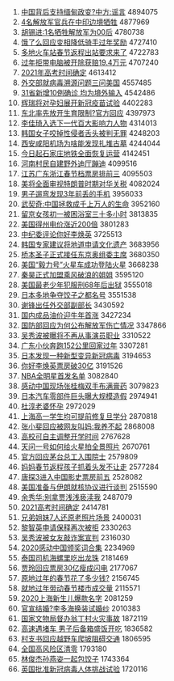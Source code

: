1. [中国背后支持缅甸政变?中方:谣言](http://www.baidu.com/baidu?cl=3&tn=SE_baiduhomet8_jmjb7mjw&rsv_dl=fyb_top&fr=top1000&wd=%D6%D0%B9%FA%B1%B3%BA%F3%D6%A7%B3%D6%C3%E5%B5%E9%D5%FE%B1%E4%3F%D6%D0%B7%BD%3A%D2%A5%D1%D4) 4894075
1. [4名解放军官兵在中印边境牺牲](http://www.baidu.com/baidu?cl=3&tn=SE_baiduhomet8_jmjb7mjw&rsv_dl=fyb_top&fr=top1000&wd=4%C3%FB%BD%E2%B7%C5%BE%FC%B9%D9%B1%F8%D4%DA%D6%D0%D3%A1%B1%DF%BE%B3%CE%FE%C9%FC) 4877969
1. [胡锡进:1名牺牲解放军为00后](http://www.baidu.com/baidu?cl=3&tn=SE_baiduhomet8_jmjb7mjw&rsv_dl=fyb_top&fr=top1000&wd=%BA%FA%CE%FD%BD%F8%3A1%C3%FB%CE%FE%C9%FC%BD%E2%B7%C5%BE%FC%CE%AA00%BA%F3) 4780738
1. [饿了么回应变相降低骑手过年奖励](http://www.baidu.com/baidu?cl=3&tn=SE_baiduhomet8_jmjb7mjw&rsv_dl=fyb_top&fr=top1000&wd=%B6%F6%C1%CB%C3%B4%BB%D8%D3%A6%B1%E4%CF%E0%BD%B5%B5%CD%C6%EF%CA%D6%B9%FD%C4%EA%BD%B1%C0%F8) 4727410
1. [多地火车站春节返程出站要求来了](http://www.baidu.com/baidu?cl=3&tn=SE_baiduhomet8_jmjb7mjw&rsv_dl=fyb_top&fr=top1000&wd=%B6%E0%B5%D8%BB%F0%B3%B5%D5%BE%B4%BA%BD%DA%B7%B5%B3%CC%B3%F6%D5%BE%D2%AA%C7%F3%C0%B4%C1%CB) 4722783
1. [过年拒带电脑被开除获赔19.4万元](http://www.baidu.com/baidu?cl=3&tn=SE_baiduhomet8_jmjb7mjw&rsv_dl=fyb_top&fr=top1000&wd=%B9%FD%C4%EA%BE%DC%B4%F8%B5%E7%C4%D4%B1%BB%BF%AA%B3%FD%BB%F1%C5%E219.4%CD%F2%D4%AA) 4707240
1. [2021年高考时间确定](http://www.baidu.com/baidu?cl=3&tn=SE_baiduhomet8_jmjb7mjw&rsv_dl=fyb_top&fr=top1000&wd=2021%C4%EA%B8%DF%BF%BC%CA%B1%BC%E4%C8%B7%B6%A8) 4613412
1. [外交部就病毒溯源问题三问美国](http://www.baidu.com/baidu?cl=3&tn=SE_baiduhomet8_jmjb7mjw&rsv_dl=fyb_top&fr=top1000&wd=%CD%E2%BD%BB%B2%BF%BE%CD%B2%A1%B6%BE%CB%DD%D4%B4%CE%CA%CC%E2%C8%FD%CE%CA%C3%C0%B9%FA) 4557485
1. [31省新增10例确诊 均为境外输入](http://www.baidu.com/baidu?cl=3&tn=SE_baiduhomet8_jmjb7mjw&rsv_dl=fyb_top&fr=top1000&wd=31%CA%A1%D0%C2%D4%F610%C0%FD%C8%B7%D5%EF%20%BE%F9%CE%AA%BE%B3%CD%E2%CA%E4%C8%EB) 4542486
1. [辉瑞将对孕妇展开新冠疫苗试验](http://www.baidu.com/baidu?cl=3&tn=SE_baiduhomet8_jmjb7mjw&rsv_dl=fyb_top&fr=top1000&wd=%BB%D4%C8%F0%BD%AB%B6%D4%D4%D0%B8%BE%D5%B9%BF%AA%D0%C2%B9%DA%D2%DF%C3%E7%CA%D4%D1%E9) 4402283
1. [东北率先放开生育限制?官方回应](http://www.baidu.com/baidu?cl=3&tn=SE_baiduhomet8_jmjb7mjw&rsv_dl=fyb_top&fr=top1000&wd=%B6%AB%B1%B1%C2%CA%CF%C8%B7%C5%BF%AA%C9%FA%D3%FD%CF%DE%D6%C6%3F%B9%D9%B7%BD%BB%D8%D3%A6) 4397973
1. [李佳琦入选下一代百大影响力人物](http://www.baidu.com/baidu?cl=3&tn=SE_baiduhomet8_jmjb7mjw&rsv_dl=fyb_top&fr=top1000&wd=%C0%EE%BC%D1%E7%F9%C8%EB%D1%A1%CF%C2%D2%BB%B4%FA%B0%D9%B4%F3%D3%B0%CF%EC%C1%A6%C8%CB%CE%EF) 4314013
1. [韩国女子咬掉性侵者舌头被判无罪](http://www.baidu.com/baidu?cl=3&tn=SE_baiduhomet8_jmjb7mjw&rsv_dl=fyb_top&fr=top1000&wd=%BA%AB%B9%FA%C5%AE%D7%D3%D2%A7%B5%F4%D0%D4%C7%D6%D5%DF%C9%E0%CD%B7%B1%BB%C5%D0%CE%DE%D7%EF) 4248203
1. [西安咸阳机场为啥能发现扎堆古墓](http://www.baidu.com/baidu?cl=3&tn=SE_baiduhomet8_jmjb7mjw&rsv_dl=fyb_top&fr=top1000&wd=%CE%F7%B0%B2%CF%CC%D1%F4%BB%FA%B3%A1%CE%AA%C9%B6%C4%DC%B7%A2%CF%D6%D4%FA%B6%D1%B9%C5%C4%B9) 4244044
1. [今日起石家庄地铁全面恢复运营](http://www.baidu.com/baidu?cl=3&tn=SE_baiduhomet8_jmjb7mjw&rsv_dl=fyb_top&fr=top1000&wd=%BD%F1%C8%D5%C6%F0%CA%AF%BC%D2%D7%AF%B5%D8%CC%FA%C8%AB%C3%E6%BB%D6%B8%B4%D4%CB%D3%AA) 4142451
1. [河南村民自建野外迪厅蹦迪](http://www.baidu.com/baidu?cl=3&tn=SE_baiduhomet8_jmjb7mjw&rsv_dl=fyb_top&fr=top1000&wd=%BA%D3%C4%CF%B4%E5%C3%F1%D7%D4%BD%A8%D2%B0%CD%E2%B5%CF%CC%FC%B1%C4%B5%CF) 4099516
1. [江苏广东浙江春节档票房排前三](http://www.baidu.com/baidu?cl=3&tn=SE_baiduhomet8_jmjb7mjw&rsv_dl=fyb_top&fr=top1000&wd=%BD%AD%CB%D5%B9%E3%B6%AB%D5%E3%BD%AD%B4%BA%BD%DA%B5%B5%C6%B1%B7%BF%C5%C5%C7%B0%C8%FD) 4095503
1. [美将全面审视特朗普时期对华关税](http://www.baidu.com/baidu?cl=3&tn=SE_baiduhomet8_jmjb7mjw&rsv_dl=fyb_top&fr=top1000&wd=%C3%C0%BD%AB%C8%AB%C3%E6%C9%F3%CA%D3%CC%D8%C0%CA%C6%D5%CA%B1%C6%DA%B6%D4%BB%AA%B9%D8%CB%B0) 4082024
1. [男子遛弯发现3年前丢的手机](http://www.baidu.com/baidu?cl=3&tn=SE_baiduhomet8_jmjb7mjw&rsv_dl=fyb_top&fr=top1000&wd=%C4%D0%D7%D3%E5%DE%CD%E4%B7%A2%CF%D63%C4%EA%C7%B0%B6%AA%B5%C4%CA%D6%BB%FA) 3956033
1. [武契奇:中国拯救成千上万人的生命](http://www.baidu.com/baidu?cl=3&tn=SE_baiduhomet8_jmjb7mjw&rsv_dl=fyb_top&fr=top1000&wd=%CE%E4%C6%F5%C6%E6%3A%D6%D0%B9%FA%D5%FC%BE%C8%B3%C9%C7%A7%C9%CF%CD%F2%C8%CB%B5%C4%C9%FA%C3%FC) 3952160
1. [留京女孩初一被困浴室三十多小时](http://www.baidu.com/baidu?cl=3&tn=SE_baiduhomet8_jmjb7mjw&rsv_dl=fyb_top&fr=top1000&wd=%C1%F4%BE%A9%C5%AE%BA%A2%B3%F5%D2%BB%B1%BB%C0%A7%D4%A1%CA%D2%C8%FD%CA%AE%B6%E0%D0%A1%CA%B1) 3813835
1. [美国得州电价涨近200倍](http://www.baidu.com/baidu?cl=3&tn=SE_baiduhomet8_jmjb7mjw&rsv_dl=fyb_top&fr=top1000&wd=%C3%C0%B9%FA%B5%C3%D6%DD%B5%E7%BC%DB%D5%C7%BD%FC200%B1%B6) 3801283
1. [中纪委评论你好李焕英](http://www.baidu.com/baidu?cl=3&tn=SE_baiduhomet8_jmjb7mjw&rsv_dl=fyb_top&fr=top1000&wd=%D6%D0%BC%CD%CE%AF%C6%C0%C2%DB%C4%E3%BA%C3%C0%EE%BB%C0%D3%A2) 3725513
1. [韩国专家建议将地道申请文化遗产](http://www.baidu.com/baidu?cl=3&tn=SE_baiduhomet8_jmjb7mjw&rsv_dl=fyb_top&fr=top1000&wd=%BA%AB%B9%FA%D7%A8%BC%D2%BD%A8%D2%E9%BD%AB%B5%D8%B5%C0%C9%EA%C7%EB%CE%C4%BB%AF%D2%C5%B2%FA) 3683956
1. [桥本圣子正式接任东京奥组委主席](http://www.baidu.com/baidu?cl=3&tn=SE_baiduhomet8_jmjb7mjw&rsv_dl=fyb_top&fr=top1000&wd=%C7%C5%B1%BE%CA%A5%D7%D3%D5%FD%CA%BD%BD%D3%C8%CE%B6%AB%BE%A9%B0%C2%D7%E9%CE%AF%D6%F7%CF%AF) 3680350
1. [美国“毅力号”火星车成功登陆火星](http://www.baidu.com/baidu?cl=3&tn=SE_baiduhomet8_jmjb7mjw&rsv_dl=fyb_top&fr=top1000&wd=%C3%C0%B9%FA%A1%B0%D2%E3%C1%A6%BA%C5%A1%B1%BB%F0%D0%C7%B3%B5%B3%C9%B9%A6%B5%C7%C2%BD%BB%F0%D0%C7) 3668238
1. [秦昊正式加盟乘风破浪的姐姐](http://www.baidu.com/baidu?cl=3&tn=SE_baiduhomet8_jmjb7mjw&rsv_dl=fyb_top&fr=top1000&wd=%C7%D8%EA%BB%D5%FD%CA%BD%BC%D3%C3%CB%B3%CB%B7%E7%C6%C6%C0%CB%B5%C4%BD%E3%BD%E3) 3595120
1. [美国最老少年犯服刑68年后出狱](http://www.baidu.com/baidu?cl=3&tn=SE_baiduhomet8_jmjb7mjw&rsv_dl=fyb_top&fr=top1000&wd=%C3%C0%B9%FA%D7%EE%C0%CF%C9%D9%C4%EA%B7%B8%B7%FE%D0%CC68%C4%EA%BA%F3%B3%F6%D3%FC) 3555018
1. [日本多地争夺饺子之都名号](http://www.baidu.com/baidu?cl=3&tn=SE_baiduhomet8_jmjb7mjw&rsv_dl=fyb_top&fr=top1000&wd=%C8%D5%B1%BE%B6%E0%B5%D8%D5%F9%B6%E1%BD%C8%D7%D3%D6%AE%B6%BC%C3%FB%BA%C5) 3551538
1. [谢锋出任外交部副部长](http://www.baidu.com/baidu?cl=3&tn=SE_baiduhomet8_jmjb7mjw&rsv_dl=fyb_top&fr=top1000&wd=%D0%BB%B7%E6%B3%F6%C8%CE%CD%E2%BD%BB%B2%BF%B8%B1%B2%BF%B3%A4) 3430592
1. [国内成品油价迎牛年首涨](http://www.baidu.com/baidu?cl=3&tn=SE_baiduhomet8_jmjb7mjw&rsv_dl=fyb_top&fr=top1000&wd=%B9%FA%C4%DA%B3%C9%C6%B7%D3%CD%BC%DB%D3%AD%C5%A3%C4%EA%CA%D7%D5%C7) 3427234
1. [国防部回应为何公布解放军伤亡情况](http://www.baidu.com/baidu?cl=3&tn=SE_baiduhomet8_jmjb7mjw&rsv_dl=fyb_top&fr=top1000&wd=%B9%FA%B7%C0%B2%BF%BB%D8%D3%A6%CE%AA%BA%CE%B9%AB%B2%BC%BD%E2%B7%C5%BE%FC%C9%CB%CD%F6%C7%E9%BF%F6) 3347866
1. [吴秀波被曝将不再从事演员职业](http://www.baidu.com/baidu?cl=3&tn=SE_baiduhomet8_jmjb7mjw&rsv_dl=fyb_top&fr=top1000&wd=%CE%E2%D0%E3%B2%A8%B1%BB%C6%D8%BD%AB%B2%BB%D4%D9%B4%D3%CA%C2%D1%DD%D4%B1%D6%B0%D2%B5) 3310522
1. [广东小伙奔跑152公里回家过年](http://www.baidu.com/baidu?cl=3&tn=SE_baiduhomet8_jmjb7mjw&rsv_dl=fyb_top&fr=top1000&wd=%B9%E3%B6%AB%D0%A1%BB%EF%B1%BC%C5%DC152%B9%AB%C0%EF%BB%D8%BC%D2%B9%FD%C4%EA) 3307281
1. [日本发现一种新型变异新冠病毒](http://www.baidu.com/baidu?cl=3&tn=SE_baiduhomet8_jmjb7mjw&rsv_dl=fyb_top&fr=top1000&wd=%C8%D5%B1%BE%B7%A2%CF%D6%D2%BB%D6%D6%D0%C2%D0%CD%B1%E4%D2%EC%D0%C2%B9%DA%B2%A1%B6%BE) 3194653
1. [你好李焕英票房破30亿](http://www.baidu.com/baidu?cl=3&tn=SE_baiduhomet8_jmjb7mjw&rsv_dl=fyb_top&fr=top1000&wd=%C4%E3%BA%C3%C0%EE%BB%C0%D3%A2%C6%B1%B7%BF%C6%C630%D2%DA) 3191526
1. [NBA全明星首发名单](http://www.baidu.com/baidu?cl=3&tn=SE_baiduhomet8_jmjb7mjw&rsv_dl=fyb_top&fr=top1000&wd=NBA%C8%AB%C3%F7%D0%C7%CA%D7%B7%A2%C3%FB%B5%A5) 3082840
1. [感动中国现场张桂梅双手布满膏药](http://www.baidu.com/baidu?cl=3&tn=SE_baiduhomet8_jmjb7mjw&rsv_dl=fyb_top&fr=top1000&wd=%B8%D0%B6%AF%D6%D0%B9%FA%CF%D6%B3%A1%D5%C5%B9%F0%C3%B7%CB%AB%CA%D6%B2%BC%C2%FA%B8%E0%D2%A9) 3079823
1. [日本汽车零部件巨头曝大规模造假](http://www.baidu.com/baidu?cl=3&tn=SE_baiduhomet8_jmjb7mjw&rsv_dl=fyb_top&fr=top1000&wd=%C8%D5%B1%BE%C6%FB%B3%B5%C1%E3%B2%BF%BC%FE%BE%DE%CD%B7%C6%D8%B4%F3%B9%E6%C4%A3%D4%EC%BC%D9) 2974941
1. [杜淳老婆怀孕](http://www.baidu.com/baidu?cl=3&tn=SE_baiduhomet8_jmjb7mjw&rsv_dl=fyb_top&fr=top1000&wd=%B6%C5%B4%BE%C0%CF%C6%C5%BB%B3%D4%D0) 2972029
1. [上海高一学生均可提前修复旦学分](http://www.baidu.com/baidu?cl=3&tn=SE_baiduhomet8_jmjb7mjw&rsv_dl=fyb_top&fr=top1000&wd=%C9%CF%BA%A3%B8%DF%D2%BB%D1%A7%C9%FA%BE%F9%BF%C9%CC%E1%C7%B0%D0%DE%B8%B4%B5%A9%D1%A7%B7%D6) 2870818
1. [张小斐回应被网友叫妈:我养不起](http://www.baidu.com/baidu?cl=3&tn=SE_baiduhomet8_jmjb7mjw&rsv_dl=fyb_top&fr=top1000&wd=%D5%C5%D0%A1%EC%B3%BB%D8%D3%A6%B1%BB%CD%F8%D3%D1%BD%D0%C2%E8%3A%CE%D2%D1%F8%B2%BB%C6%F0) 2868008
1. [高校可自主调整开学时间](http://www.baidu.com/baidu?cl=3&tn=SE_baiduhomet8_jmjb7mjw&rsv_dl=fyb_top&fr=top1000&wd=%B8%DF%D0%A3%BF%C9%D7%D4%D6%F7%B5%F7%D5%FB%BF%AA%D1%A7%CA%B1%BC%E4) 2767628
1. [天问一号如何给火星拍全景照片](http://www.baidu.com/baidu?cl=3&tn=SE_baiduhomet8_jmjb7mjw&rsv_dl=fyb_top&fr=top1000&wd=%CC%EC%CE%CA%D2%BB%BA%C5%C8%E7%BA%CE%B8%F8%BB%F0%D0%C7%C5%C4%C8%AB%BE%B0%D5%D5%C6%AC) 2670761
1. [官方回应茅台总工入围院士](http://www.baidu.com/baidu?cl=3&tn=SE_baiduhomet8_jmjb7mjw&rsv_dl=fyb_top&fr=top1000&wd=%B9%D9%B7%BD%BB%D8%D3%A6%C3%A9%CC%A8%D7%DC%B9%A4%C8%EB%CE%A7%D4%BA%CA%BF) 2579809
1. [妈妈春节返程孩子抓着头发不让走](http://www.baidu.com/baidu?cl=3&tn=SE_baiduhomet8_jmjb7mjw&rsv_dl=fyb_top&fr=top1000&wd=%C2%E8%C2%E8%B4%BA%BD%DA%B7%B5%B3%CC%BA%A2%D7%D3%D7%A5%D7%C5%CD%B7%B7%A2%B2%BB%C8%C3%D7%DF) 2577284
1. [唐探3进入中国影史票房前五](http://www.baidu.com/baidu?cl=3&tn=SE_baiduhomet8_jmjb7mjw&rsv_dl=fyb_top&fr=top1000&wd=%CC%C6%CC%BD3%BD%F8%C8%EB%D6%D0%B9%FA%D3%B0%CA%B7%C6%B1%B7%BF%C7%B0%CE%E5) 2528082
1. [美国准备与伊朗就核协议进行谈判](http://www.baidu.com/baidu?cl=3&tn=SE_baiduhomet8_jmjb7mjw&rsv_dl=fyb_top&fr=top1000&wd=%C3%C0%B9%FA%D7%BC%B1%B8%D3%EB%D2%C1%C0%CA%BE%CD%BA%CB%D0%AD%D2%E9%BD%F8%D0%D0%CC%B8%C5%D0) 2515590
1. [余秀华:别拿贾浅浅亵渎我](http://www.baidu.com/baidu?cl=3&tn=SE_baiduhomet8_jmjb7mjw&rsv_dl=fyb_top&fr=top1000&wd=%D3%E0%D0%E3%BB%AA%3A%B1%F0%C4%C3%BC%D6%C7%B3%C7%B3%D9%F4%E4%C2%CE%D2) 2487079
1. [2021高考时间确定](http://www.baidu.com/baidu?cl=3&tn=SE_baiduhomet8_jmjb7mjw&rsv_dl=fyb_top&fr=top1000&wd=2021%B8%DF%BF%BC%CA%B1%BC%E4%C8%B7%B6%A8) 2414781
1. [兄弟姐妹7人还原老照片场景](http://www.baidu.com/baidu?cl=3&tn=SE_baiduhomet8_jmjb7mjw&rsv_dl=fyb_top&fr=top1000&wd=%D0%D6%B5%DC%BD%E3%C3%C37%C8%CB%BB%B9%D4%AD%C0%CF%D5%D5%C6%AC%B3%A1%BE%B0) 2400031
1. [黎智英申请保释再次被拒](http://www.baidu.com/baidu?cl=3&tn=SE_baiduhomet8_jmjb7mjw&rsv_dl=fyb_top&fr=top1000&wd=%C0%E8%D6%C7%D3%A2%C9%EA%C7%EB%B1%A3%CA%CD%D4%D9%B4%CE%B1%BB%BE%DC) 2330263
1. [吴秀波被女友敲诈案宣判](http://www.baidu.com/baidu?cl=3&tn=SE_baiduhomet8_jmjb7mjw&rsv_dl=fyb_top&fr=top1000&wd=%CE%E2%D0%E3%B2%A8%B1%BB%C5%AE%D3%D1%C7%C3%D5%A9%B0%B8%D0%FB%C5%D0) 2316030
1. [2020感动中国颁奖词合集](http://www.baidu.com/baidu?cl=3&tn=SE_baiduhomet8_jmjb7mjw&rsv_dl=fyb_top&fr=top1000&wd=2020%B8%D0%B6%AF%D6%D0%B9%FA%B0%E4%BD%B1%B4%CA%BA%CF%BC%AF) 2234969
1. [泰国司机海螺里吃出龙珠](http://www.baidu.com/baidu?cl=3&tn=SE_baiduhomet8_jmjb7mjw&rsv_dl=fyb_top&fr=top1000&wd=%CC%A9%B9%FA%CB%BE%BB%FA%BA%A3%C2%DD%C0%EF%B3%D4%B3%F6%C1%FA%D6%E9) 2181469
1. [贾玲回应票房30亿瘦成闪电](http://www.baidu.com/baidu?cl=3&tn=SE_baiduhomet8_jmjb7mjw&rsv_dl=fyb_top&fr=top1000&wd=%BC%D6%C1%E1%BB%D8%D3%A6%C6%B1%B7%BF30%D2%DA%CA%DD%B3%C9%C9%C1%B5%E7) 2177067
1. [原地过年的春节花了多少钱?](http://www.baidu.com/baidu?cl=3&tn=SE_baiduhomet8_jmjb7mjw&rsv_dl=fyb_top&fr=top1000&wd=%D4%AD%B5%D8%B9%FD%C4%EA%B5%C4%B4%BA%BD%DA%BB%A8%C1%CB%B6%E0%C9%D9%C7%AE%3F) 2156745
1. [就地过年带动春节楼市成交量](http://www.baidu.com/baidu?cl=3&tn=SE_baiduhomet8_jmjb7mjw&rsv_dl=fyb_top&fr=top1000&wd=%BE%CD%B5%D8%B9%FD%C4%EA%B4%F8%B6%AF%B4%BA%BD%DA%C2%A5%CA%D0%B3%C9%BD%BB%C1%BF) 2115571
1. [2020上海新生儿爆款名字](http://www.baidu.com/baidu?cl=3&tn=SE_baiduhomet8_jmjb7mjw&rsv_dl=fyb_top&fr=top1000&wd=2020%C9%CF%BA%A3%D0%C2%C9%FA%B6%F9%B1%AC%BF%EE%C3%FB%D7%D6) 2081259
1. [官宣结婚?李多海换装试婚纱](http://www.baidu.com/baidu?cl=3&tn=SE_baiduhomet8_jmjb7mjw&rsv_dl=fyb_top&fr=top1000&wd=%B9%D9%D0%FB%BD%E1%BB%E9%3F%C0%EE%B6%E0%BA%A3%BB%BB%D7%B0%CA%D4%BB%E9%C9%B4) 2010383
1. [国家文物局督办翁丁村火灾事故](http://www.baidu.com/baidu?cl=3&tn=SE_baiduhomet8_jmjb7mjw&rsv_dl=fyb_top&fr=top1000&wd=%B9%FA%BC%D2%CE%C4%CE%EF%BE%D6%B6%BD%B0%EC%CE%CC%B6%A1%B4%E5%BB%F0%D4%D6%CA%C2%B9%CA) 1872119
1. [高速遇堵车 男子后备箱盛饭开吃](http://www.baidu.com/baidu?cl=3&tn=SE_baiduhomet8_jmjb7mjw&rsv_dl=fyb_top&fr=top1000&wd=%B8%DF%CB%D9%D3%F6%B6%C2%B3%B5%20%C4%D0%D7%D3%BA%F3%B1%B8%CF%E4%CA%A2%B7%B9%BF%AA%B3%D4) 1836582
1. [村支书回应越野车爬坡阻碍交通](http://www.baidu.com/baidu?cl=3&tn=SE_baiduhomet8_jmjb7mjw&rsv_dl=fyb_top&fr=top1000&wd=%B4%E5%D6%A7%CA%E9%BB%D8%D3%A6%D4%BD%D2%B0%B3%B5%C5%C0%C6%C2%D7%E8%B0%AD%BD%BB%CD%A8) 1806595
1. [全国高风险区清零](http://www.baidu.com/baidu?cl=3&tn=SE_baiduhomet8_jmjb7mjw&rsv_dl=fyb_top&fr=top1000&wd=%C8%AB%B9%FA%B8%DF%B7%E7%CF%D5%C7%F8%C7%E5%C1%E3) 1793180
1. [林俊杰孙燕姿一起包饺子](http://www.baidu.com/baidu?cl=3&tn=SE_baiduhomet8_jmjb7mjw&rsv_dl=fyb_top&fr=top1000&wd=%C1%D6%BF%A1%BD%DC%CB%EF%D1%E0%D7%CB%D2%BB%C6%F0%B0%FC%BD%C8%D7%D3) 1743364
1. [英国批准新冠病毒人体挑战试验](http://www.baidu.com/baidu?cl=3&tn=SE_baiduhomet8_jmjb7mjw&rsv_dl=fyb_top&fr=top1000&wd=%D3%A2%B9%FA%C5%FA%D7%BC%D0%C2%B9%DA%B2%A1%B6%BE%C8%CB%CC%E5%CC%F4%D5%BD%CA%D4%D1%E9) 1720116